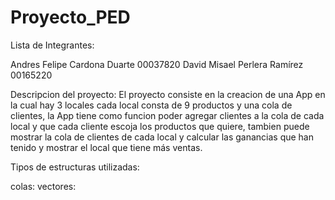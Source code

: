 # Proyecto_PED

Lista de Integrantes:

Andres Felipe Cardona Duarte 00037820
David Misael Perlera Ramírez 00165220

Descripcion del proyecto: El proyecto consiste en la creacion de una App en la cual hay 3 locales 
cada local consta de 9 productos y una cola de clientes, la App tiene como funcion poder agregar clientes
a la cola de cada local y que cada cliente escoja los productos que quiere, tambien puede mostrar la
cola de clientes de cada local y calcular las ganancias que han tenido y mostrar el local que tiene
más ventas.

Tipos de estructuras utilizadas:

colas:<queue>
vectores:<vector>

